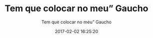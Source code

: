 ---
title: "Tem que colocar no meu” Gaucho"
subtitle: "Tem que colocar no meu” Gaucho"
image: "img/20170202-temquecolocarnomeu”gaucho.jpg"
date: 2017-02-02 16:25:20
---